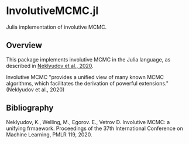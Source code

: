 # InvolutiveMCMC.jl

Julia implementation of involutive MCMC.

## Overview

This package implements involutive MCMC in the Julia language, as described in
[Neklyudov et al., 2020](https://arxiv.org/pdf/2006.16653.pdf).

Involutive MCMC "provides a unified view of many known MCMC algorithms, which facilitates the derivation of powerful extensions." (Neklyudov et al., 2020)

## Bibliography

Neklyudov, K., Welling, M., Egorov. E., Vetrov D. Involutive MCMC: a unifying frmaework. Proceedings of the 37th International Conference on Machine Learning, PMLR 119, 2020.

